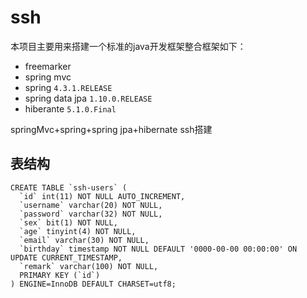 # ssh
本项目主要用来搭建一个标准的java开发框架整合框架如下：

- freemarker
- spring mvc
- spring `4.3.1.RELEASE`
- spring data jpa `1.10.0.RELEASE`
- hiberante `5.1.0.Final`

springMvc+spring+spring jpa+hibernate ssh搭建

## 表结构
```
CREATE TABLE `ssh-users` (
  `id` int(11) NOT NULL AUTO_INCREMENT,
  `username` varchar(20) NOT NULL,
  `password` varchar(32) NOT NULL,
  `sex` bit(1) NOT NULL,
  `age` tinyint(4) NOT NULL,
  `email` varchar(30) NOT NULL,
  `birthday` timestamp NOT NULL DEFAULT '0000-00-00 00:00:00' ON UPDATE CURRENT_TIMESTAMP,
  `remark` varchar(100) NOT NULL,
  PRIMARY KEY (`id`)
) ENGINE=InnoDB DEFAULT CHARSET=utf8;
```
